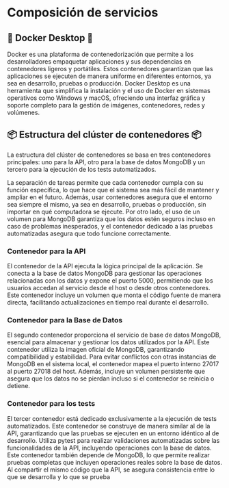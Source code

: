 # Composición de servicios

## 🐋 Docker Desktop 🐋

Docker es una plataforma de contenedorización que permite a los desarrolladores empaquetar aplicaciones y sus dependencias en contenedores ligeros y portátiles. Estos contenedores garantizan que las aplicaciones se ejecuten de manera uniforme en diferentes entornos, ya sea en desarrollo, pruebas o producción. Docker Desktop es una herramienta que simplifica la instalación y el uso de Docker en sistemas operativos como Windows y macOS, ofreciendo una interfaz gráfica y soporte completo para la gestión de imágenes, contenedores, redes y volúmenes.

## 📦 Estructura del clúster de contenedores 📦

La estructura del clúster de contenedores se basa en tres contenedores principales: uno para la API, otro para la base de datos MongoDB y un tercero para la ejecución de los tests automatizados.

La separación de tareas permite que cada contenedor cumpla con su función específica, lo que hace que el sistema sea más fácil de mantener y ampliar en el futuro. Además, usar contenedores asegura que el entorno sea siempre el mismo, ya sea en desarrollo, pruebas o producción, sin importar en qué computadora se ejecute. Por otro lado, el uso de un volumen para MongoDB garantiza que los datos estén seguros incluso en caso de problemas inesperados, y el contenedor dedicado a las pruebas automatizadas asegura que todo funcione correctamente.

### Contenedor para la API

El contenedor de la API ejecuta la lógica principal de la aplicación. Se conecta a la base de datos MongoDB para gestionar las operaciones relacionadas con los datos y expone el puerto 5000, permitiendo que los usuarios accedan al servicio desde el host o desde otros contenedores. Este contenedor incluye un volumen que monta el código fuente de manera directa, facilitando actualizaciones en tiempo real durante el desarrollo.

### Contenedor para la Base de Datos

El segundo contenedor proporciona el servicio de base de datos MongoDB, esencial para almacenar y gestionar los datos utilizados por la API. Este contenedor utiliza la imagen oficial de MongoDB, garantizando compatibilidad y estabilidad. Para evitar conflictos con otras instancias de MongoDB en el sistema local, el contenedor mapea el puerto interno 27017 al puerto 27018 del host. Además, incluye un volumen persistente que asegura que los datos no se pierdan incluso si el contenedor se reinicia o detiene.

### Contenedor para los tests

El tercer contenedor está dedicado exclusivamente a la ejecución de tests automatizados. Este contenedor se construye de manera similar al de la API, garantizando que las pruebas se ejecuten en un entorno idéntico al de desarrollo. Utiliza pytest para realizar validaciones automatizadas sobre las funcionalidades de la API, incluyendo operaciones con la base de datos. Este contenedor también depende de MongoDB, lo que permite realizar pruebas completas que incluyen operaciones reales sobre la base de datos. Al compartir el mismo código que la API, se asegura consistencia entre lo que se desarrolla y lo que se prueba

